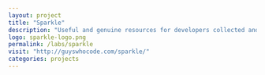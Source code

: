 ```yaml
---
layout: project
title: "Sparkle"
description: "Useful and genuine resources for developers collected and organised by developers."
logo: sparkle-logo.png
permalink: /labs/sparkle
visit: "http://guyswhocode.com/sparkle/"
categories: projects
---
```


